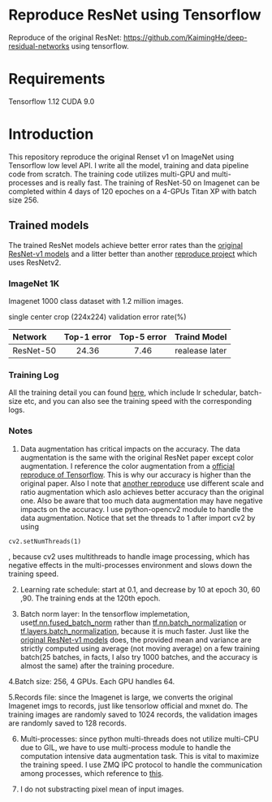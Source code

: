Reproduce ResNet using Tensorflow
=====================================
Reproduce of the original ResNet: https://github.com/KaimingHe/deep-residual-networks using tensorflow.

# Requirements
Tensorflow 1.12
CUDA 9.0

# Introduction
This repository reproduce the original Renset v1 on ImageNet using Tensorflow low level API. I write all the model, training and data pipeline code from scratch. The training code utilizes multi-GPU and multi-processes and is really fast. The training of ResNet-50 on Imagenet can be completed within 4 days of 120 epoches on a 4-GPUs Titan XP with batch size 256.

## Trained models
The trained ResNet models achieve better error rates than the [original ResNet-v1 models](https://github.com/KaimingHe/deep-residual-networks) and a litter better than another [reproduce project](https://github.com/tornadomeet/ResNet) which uses ResNetv2.

### ImageNet 1K

Imagenet 1000 class dataset with 1.2 million images.

single center crop (224x224) validation error rate(%)

| Network       | Top-1 error | Top-5 error | Traind Model |
| :------------ | :---------: | :---------: | :-------------: |
| ResNet-50     | 24.36       | 7.46        | realease later |

### Training Log
All the training detail you can found [here](./resnet50.trainlog), which include lr schedular, batch-size etc, and you can also see the training speed with the corresponding logs. 

### Notes
1. Data augmentation has critical impacts on the accuracy. The data augmentation is the same with the original ResNet paper except color augmentation. I reference the color augmentation from a [official reproduce of Tensorflow](https://github.com/tensorflow/benchmarks/blob/master/scripts/tf_cnn_benchmarks/preprocessing.py). This is why our accuracy is higher than the original paper. Also I note that [another reproduce](https://github.com/facebook/fb.resnet.torch) use different scale and ratio augmentation which aslo achieves better accuracy than the original one. Also be aware that too much data augmentation may have negative impacts on the accuracy. I use python-opencv2 module to handle the data augmentation. Notice that set the threads to 1 after import cv2 by using 
```shell
cv2.setNumThreads(1)
```
, because cv2 uses multithreads to handle image processing, which has negative effects in the multi-processes environment and slows down the training speed.

2. Learning rate schedule: start at 0.1, and decrease by 10 at epoch 30, 60 ,90. The training ends at the 120th epoch.

3. Batch norm layer: In the tensorflow implemetation, use[tf.nn.fused_batch_norm](https://www.tensorflow.org/api_docs/python/tf/nn/fused_batch_norm) rather than [tf.nn.batch_normalization](https://www.tensorflow.org/api_docs/python/tf/nn/batch_normalization) or [tf.layers.batch_normalization](https://www.tensorflow.org/api_docs/python/tf/layers/batch_normalization), because it is much faster. Just like the [original ResNet-v1 models](https://github.com/KaimingHe/deep-residual-networks) does, the provided mean and variance are strictly computed using average (not moving average) on a few training batch(25 batches, in facts, I also try 1000 batches, and the accuracy is almost the same) after the training procedure.

4.Batch size: 256, 4 GPUs. Each GPU handles 64.

5.Records file: since the Imagenet is large, we converts the original Imagenet imgs to records, just like tensorlow official and mxnet do. The training images are randomly saved to 1024 records, the validation images are randomly saved to 128 records.

6. Multi-processes: since python multi-threads does not utilize multi-CPU due to GIL, we have to use multi-process module to handle the computation intensive data augmentation task. This is vital to maximize the training speed. I use ZMQ IPC protocol to handle the communication among processes, which reference to [this](https://tensorpack.readthedocs.io/tutorial/efficient-dataflow.html).

7. I do not substracting pixel mean of input images.
